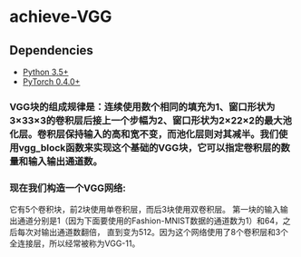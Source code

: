 # achieve-VGG

## Dependencies
* [Python 3.5+](https://www.continuum.io/downloads)
* [PyTorch 0.4.0+](http://pytorch.org/)


### VGG块的组成规律是：连续使用数个相同的填充为1、窗口形状为3×33×3的卷积层后接上一个步幅为2、窗口形状为2×22×2的最大池化层。卷积层保持输入的高和宽不变，而池化层则对其减半。我们使用vgg_block函数来实现这个基础的VGG块，它可以指定卷积层的数量和输入输出通道数。


### 现在我们构造一个VGG网络:
它有5个卷积块，前2块使用单卷积层，而后3块使用双卷积层。
第一块的输入输出通道分别是1（因为下面要使用的Fashion-MNIST数据的通道数为1）和64，之后每次对输出通道数翻倍，
直到变为512。因为这个网络使用了8个卷积层和3个全连接层，所以经常被称为VGG-11。
